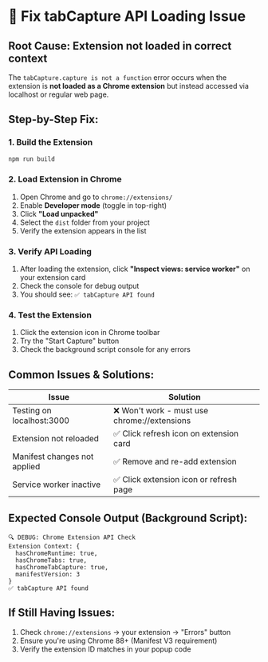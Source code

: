# 🔧 Fix tabCapture API Loading Issue

## **Root Cause**: Extension not loaded in correct context

The `tabCapture.capture is not a function` error occurs when the extension is **not loaded as a Chrome extension** but instead accessed via localhost or regular web page.

## **Step-by-Step Fix:**

### **1. Build the Extension**

```bash
npm run build
```

### **2. Load Extension in Chrome**

1. Open Chrome and go to `chrome://extensions/`
2. Enable **Developer mode** (toggle in top-right)
3. Click **"Load unpacked"**
4. Select the `dist` folder from your project
5. Verify the extension appears in the list

### **3. Verify API Loading**

1. After loading the extension, click **"Inspect views: service worker"** on your extension card
2. Check the console for debug output
3. You should see: `✅ tabCapture API found`

### **4. Test the Extension**

1. Click the extension icon in Chrome toolbar
2. Try the "Start Capture" button
3. Check the background script console for any errors

## **Common Issues & Solutions:**

| Issue                        | Solution                                     |
| ---------------------------- | -------------------------------------------- |
| Testing on localhost:3000    | ❌ Won't work - must use chrome://extensions |
| Extension not reloaded       | ✅ Click refresh icon on extension card      |
| Manifest changes not applied | ✅ Remove and re-add extension               |
| Service worker inactive      | ✅ Click extension icon or refresh page      |

## **Expected Console Output (Background Script):**

```
🔍 DEBUG: Chrome Extension API Check
Extension Context: {
  hasChromeRuntime: true,
  hasChromeTabs: true,
  hasChromeTabCapture: true,
  manifestVersion: 3
}
✅ tabCapture API found
```

## **If Still Having Issues:**

1. Check `chrome://extensions` → your extension → "Errors" button
2. Ensure you're using Chrome 88+ (Manifest V3 requirement)
3. Verify the extension ID matches in your popup code
